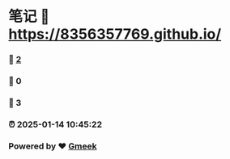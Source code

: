 # 笔记 :link: https://8356357769.github.io/ 
### :page_facing_up: [2](https://8356357769.github.io//tag.html) 
### :speech_balloon: 0 
### :hibiscus: 3 
### :alarm_clock: 2025-01-14 10:45:22 
### Powered by :heart: [Gmeek](https://github.com/Meekdai/Gmeek)
